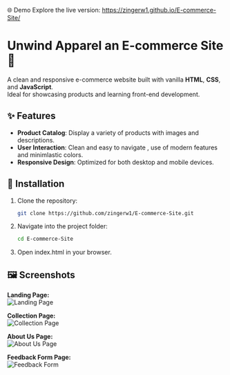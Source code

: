 🌐 Demo
Explore the live version: https://zingerw1.github.io/E-commerce-Site/

# Unwind Apparel an E-commerce Site 🛒

A clean and responsive e-commerce website built with vanilla **HTML**, **CSS**, and **JavaScript**.  
Ideal for showcasing products and learning front-end development.

## ✨ Features

- **Product Catalog**: Display a variety of products with images and descriptions.
- **User Interaction**: Clean and easy to navigate , use of modern features and minimlastic colors.
- **Responsive Design**: Optimized for both desktop and mobile devices.

## 🚀 Installation

1. Clone the repository:

   ```bash
   git clone https://github.com/zingerw1/E-commerce-Site.git

2. Navigate into the project folder:

   ```bash
   cd E-commerce-Site

3. Open index.html in your browser.


## 🖼 Screenshots
**Landing Page:**  
![Landing Page](LandingPage.png)

**Collection Page:**  
![Collection Page](CollectionPage.png)

**About Us Page:**  
![About Us Page](AboutUs.png)

**Feedback Form Page:**  
![Feedback Form](FeedbackForm.png)
